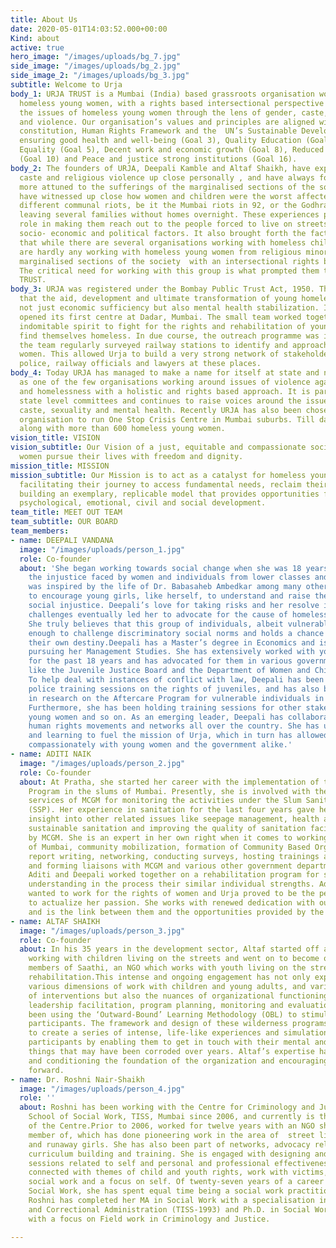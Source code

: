 ```yaml
---
title: About Us
date: 2020-05-01T14:03:52.000+00:00
Kind: about
active: true
hero_image: "/images/uploads/bg_7.jpg"
side_image: "/images/uploads/bg_2.jpg"
side_image_2: "/images/uploads/bg_3.jpg"
subtitle: Welcome to Urja
body_1: URJA TRUST is a Mumbai (India) based grassroots organisation working to empower
  homeless young women, with a rights based intersectional perspective that explores
  the issues of homeless young women through the lens of gender, caste, mental health
  and violence. Our organisation’s values and principles are aligned with the Indian
  constitution, Human Rights Framework and the  UN’s Sustainable Development Goals
  ensuring good health and well-being (Goal 3), Quality Education (Goal 4), Gender
  Equality (Goal 5), Decent work and economic growth (Goal 8), Reduced Inequality
  (Goal 10) and Peace and justice strong institutions (Goal 16).
body_2: The founders of URJA, Deepali Kamble and Altaf Shaikh, have experienced gender,
  caste and religious violence up close personally , and have always found themselves
  more attuned to the sufferings of the marginalised sections of the society. They
  have witnessed up close how women and children were the worst affected during the
  different communal riots, be it the Mumbai riots in 92, or the Godhra riots in 2002,
  leaving several families without homes overnight. These experiences played a key
  role in making them reach out to the people forced to live on streets due to various
  socio- economic and political factors. It also brought forth the fact for them,
  that while there are several organisations working with homeless children, there
  are hardly any working with homeless young women from religious minorities and other
  marginalised sections of the society  with an intersectional rights based perspective.
  The critical need for working with this group is what prompted them to start URJA
  TRUST.
body_3: URJA was registered under the Bombay Public Trust Act, 1950. The Trust believes
  that the aid, development and ultimate transformation of young homeless women entails
  not just economic sufficiency but also mental health stabilization. In 2012, Urja
  opened its first centre at Dadar, Mumbai. The small team worked together with an
  indomitable spirit to fight for the rights and rehabilitation of young women who
  find themselves homeless. In due course, the outreach programme was initiated whereby
  the team regularly surveyed railway stations to identify and approach vulnerable
  women. This allowed Urja to build a very strong network of stakeholders including
  police, railway officials and lawyers at these places.
body_4: Today URJA has managed to make a name for itself at state and national level
  as one of the few organisations working around issues of violence against women
  and homelessness with a holistic and rights based approach. It is part of various
  state level committees and continues to raise voices around the issues of gender,
  caste, sexuality and mental health. Recently URJA has also been chosen as a partner
  organisation to run One Stop Crisis Centre in Mumbai suburbs. Till date it has worked
  along with more than 600 homeless young women.
vision_title: VISION
vision_subtitle: Our Vision of a just, equitable and compassionate society where young
  women pursue their lives with freedom and dignity.
mission_title: MISSION
mission_subtitle: Our Mission is to act as a catalyst for homeless young women by
  facilitating their journey to access fundamental needs, reclaim their identity by
  building an exemplary, replicable model that provides opportunities for their economic,
  psychological, emotional, civil and social development.
team_title: MEET OUT TEAM
team_subtitle: OUR BOARD
team_members:
- name: DEEPALI VANDANA
  image: "/images/uploads/person_1.jpg"
  role: Co-founder
  about: 'She began working towards social change when she was 18 years old, questioning
    the injustice faced by women and individuals from lower classes and castes. She
    was inspired by the life of Dr. Babasaheb Ambedkar among many others and began
    to encourage young girls, like herself, to understand and raise their voices against
    social injustice. Deepali’s love for taking risks and her resolve in addressing
    challenges eventually led her to advocate for the cause of homeless young women.
    She truly believes that this group of individuals, albeit vulnerable, is brave
    enough to challenge discriminatory social norms and holds a chance at molding
    their own destiny.Deepali has a Master’s degree in Economics and is currently
    pursuing her Management Studies. She has extensively worked with youth and women
    for the past 18 years and has advocated for them in various government bodies
    like the Juvenile Justice Board and the Department of Women and Child Development.
    To help deal with instances of conflict with law, Deepali has been conducting
    police training sessions on the rights of juveniles, and has also been involved
    in research on the Aftercare Program for vulnerable individuals in Maharashtra.
    Furthermore, she has been holding training sessions for other stakeholders: NGOs,
    young women and so on. As an emerging leader, Deepali has collaborated with different
    human rights movements and networks all over the country. She has used her experience
    and learning to fuel the mission of Urja, which in turn has allowed her to work
    compassionately with young women and the government alike.'
- name: ADITI NAIK
  image: "/images/uploads/person_2.jpg"
  role: Co-founder
  about: At Pratha, she started her career with the implementation of the Slum Sanitation
    Program in the slums of Mumbai. Presently, she is involved with the project management
    services of MCGM for monitoring the activities under the Slum Sanitation Program
    (SSP). Her experience in sanitation for the last four years gave her tremendous
    insight into other related issues like seepage management, health and hygiene,
    sustainable sanitation and improving the quality of sanitation facilities provided
    by MCGM. She is an expert in her own right when it comes to working in slum communities
    of Mumbai, community mobilization, formation of Community Based Organizations,
    report writing, networking, conducting surveys, hosting trainings and events,
    and forming liaisons with MCGM and various other government departments. In 2004,
    Aditi and Deepali worked together on a rehabilitation program for street children,
    understanding in the process their similar individual strengths. Aditi had always
    wanted to work for the rights of women and Urja proved to be the perfect avenue
    to actualize her passion. She works with renewed dedication with our young women
    and is the link between them and the opportunities provided by the outside world.
- name: ALTAF SHAIKH
  image: "/images/uploads/person_3.jpg"
  role: Co-founder
  about: In his 35 years in the development sector, Altaf started off as a volunteer
    working with children living on the streets and went on to become one of the founder
    members of Saathi, an NGO which works with youth living on the streets and their
    rehabilitation.This intense and ongoing engagement has not only exposed him to
    various dimensions of work with children and young adults, and various strategies
    of interventions but also the nuances of organizational functioning like governance,
    leadership facilitation, program planning, monitoring and evaluation. Altaf has
    been using the ‘Outward-Bound’ Learning Methodology (OBL) to stimulate and motivate
    participants. The framework and design of these wilderness programs are built
    to create a series of intense, life-like experiences and simulations that engage
    participants by enabling them to get in touch with their mental and physical capacities,
    things that may have been corroded over years. Altaf’s expertise has been strengthening
    and conditioning the foundation of the organization and encouraging the journey
    forward.
- name: Dr. Roshni Nair-Shaikh
  image: "/images/uploads/person_4.jpg"
  role: ''
  about: Roshni has been working with the Centre for Criminology and Justice (CCJ),
    School of Social Work, TISS, Mumbai since 2006, and currently is the Chairperson
    of the Centre.Prior to 2006, worked for twelve years with an NGO she was a founder
    member of, which has done pioneering work in the area of  street living youth
    and runaway girls. She has also been part of networks, advocacy related programs,
    curriculum building and training. She is engaged with designing and conducting
    sessions related to self and personal and professional effectiveness. She is also
    connected with themes of child and youth rights, work with victims, criminal justice
    social work and a focus on self. Of twenty-seven years of a career connected with
    Social Work, she has spent equal time being a social work practitioner and educator.
    Roshni has completed her MA in Social Work with a specialisation in Criminology
    and Correctional Administration (TISS-1993) and Ph.D. in Social Work (TISS-2015)
    with a focus on Field work in Criminology and Justice.

---
```

